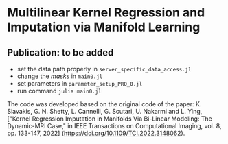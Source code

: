 # Multilinear Kernel Regression and Imputation via Manifold Learning

## Publication: to be added

- set the data path properly in `server_specific_data_access.jl`
- change the $masks$ in `main0.jl`
- set parameters in `parameter_setup_PRO_0.jl`
- run command `julia main0.jl`

The code was developed based on the original code of the paper:
K. Slavakis, G. N. Shetty, L. Cannelli, G. Scutari, U. Nakarmi and L. Ying, ["Kernel Regression Imputation in Manifolds Via Bi-Linear Modeling: The Dynamic-MRI Case," in IEEE Transactions on Computational Imaging, vol. 8, pp. 133-147, 2022] (https://doi.org/10.1109/TCI.2022.3148062).